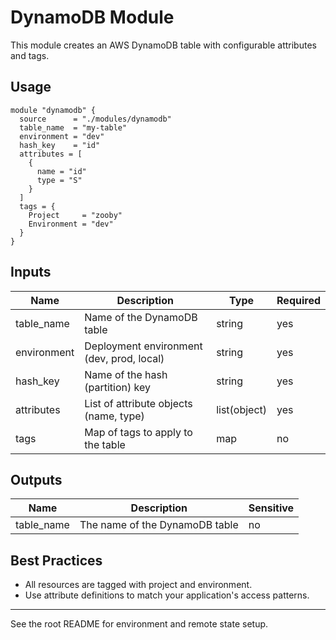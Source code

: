 # DynamoDB Module

This module creates an AWS DynamoDB table with configurable attributes and tags.

## Usage
```hcl
module "dynamodb" {
  source      = "./modules/dynamodb"
  table_name  = "my-table"
  environment = "dev"
  hash_key    = "id"
  attributes = [
    {
      name = "id"
      type = "S"
    }
  ]
  tags = {
    Project     = "zooby"
    Environment = "dev"
  }
}
```

## Inputs
| Name        | Description                                 | Type   | Required |
|-------------|---------------------------------------------|--------|----------|
| table_name  | Name of the DynamoDB table                  | string | yes      |
| environment | Deployment environment (dev, prod, local)   | string | yes      |
| hash_key    | Name of the hash (partition) key            | string | yes      |
| attributes  | List of attribute objects (name, type)      | list(object) | yes |
| tags        | Map of tags to apply to the table           | map    | no       |

## Outputs
| Name      | Description                        | Sensitive |
|-----------|------------------------------------|-----------|
| table_name| The name of the DynamoDB table      | no        |

## Best Practices
- All resources are tagged with project and environment.
- Use attribute definitions to match your application's access patterns.

---

See the root README for environment and remote state setup.

